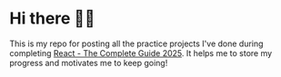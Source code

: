 # Hi there 👋🙂

This is my repo for posting all the practice projects I've done during completing [React - The Complete Guide 2025](https://www.udemy.com/course/react-the-complete-guide-incl-redux/). It helps me to store my progress and motivates me to keep going!
